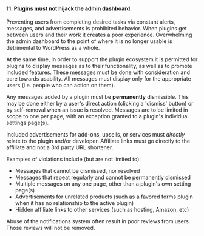 <h4>11. Plugins must not hijack the admin dashboard.</h4>

Preventing users from completing desired tasks via constant alerts, messages, and advertisements is prohibited behavior. When plugins get between users and their work it creates a poor experience. Overwhelming the admin dashboard to the point of where it is no longer usable is detrimental to WordPress as a whole.

At the same time, in order to support the plugin ecosystem it is permitted for plugins to display messages as to their functionality, as well as to promote included features. These messages must be done with consideration and care towards usability. All messages must display only for the appropriate users (i.e. people who can action on them).

Any messages added by a plugin must be <strong>permanently</strong> dismissible. This may be done either by a user's direct action (clicking a 'dismiss' button) or by self-removal when an issue is resolved. Messages are to be limited in scope to one per page, with an exception granted to a plugin's individual settings page(s).

Included advertisements for add-ons, upsells, or services must <em>directly</em> relate to the plugin and/or developer. Affiliate links must go directly to the affiliate and not a 3rd party URL shortener.

Examples of violations include (but are not limited to):

<ul>
    <li>Messages that cannot be dismissed, nor resolved</li>
    <li>Messages that repeat regularly and cannot be permanently dismissed</li>
    <li>Multiple messages on any one page, other than a plugin's own setting page(s)</li>
    <li>Advertisements for unrelated products (such as a favored forms plugin when it has no relationship to the active plugin)</li>
    <li>Hidden affiliate links to other services (such as hosting, Amazon, etc)</li>
</ul>

Abuse of the notifications system often result in poor reviews from users. Those reviews will not be removed.
